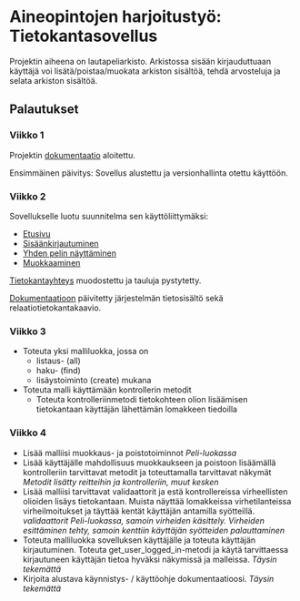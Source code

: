 # Aineopintojen harjoitustyö: Tietokantasovellus

Projektin aiheena on lautapeliarkisto. Arkistossa sisään kirjauduttuaan käyttäjä voi lisätä/poistaa/muokata arkiston sisältöä, tehdä arvosteluja ja selata arkiston sisältöä.

## Palautukset

### Viikko 1
Projektin [dokumentaatio](https://github.com/anti-l/tks/blob/master/doc/dokumentaatio.pdf) aloitettu.

Ensimmäinen päivitys: Sovellus alustettu ja versionhallinta otettu käyttöön.

### Viikko 2

Sovellukselle luotu suunnitelma sen käyttöliittymäksi:

* [Etusivu](http://luan.users.cs.helsinki.fi/tks/game/esim)
* [Sisäänkirjautuminen](http://luan.users.cs.helsinki.fi/tks/esim_login)
* [Yhden pelin näyttäminen](http://luan.users.cs.helsinki.fi/tks/esim_1)
* [Muokkaaminen](http://luan.users.cs.helsinki.fi/tks/game/esim_edit)

[Tietokantayhteys](http://luan.users.cs.helsinki.fi/tks/tietokantayhteys) muodostettu ja tauluja pystytetty.

[Dokumentaatioon](https://github.com/anti-l/tks/blob/master/doc/dokumentaatio.pdf) päivitetty järjestelmän tietosisältö sekä relaatiotietokantakaavio.

### Viikko 3

* Toteuta yksi malliluokka, jossa on
  * listaus- (all)
  * haku- (find)
  * lisäystoiminto (create) mukana
* Toteuta malli käyttämään kontrollerin metodit
  * Toteuta kontrolleriinmetodi tietokohteen olion lisäämisen tietokantaan käyttäjän lähettämän lomakkeen tiedoilla

### Viikko 4

* Lisää malliisi muokkaus- ja poistotoiminnot 
*Peli-luokassa*
* Lisää käyttäjälle mahdollisuus muokkaukseen ja poistoon lisäämällä kontrolleriin tarvittavat metodit ja toteuttamalla tarvittavat näkymät 
*Metodit lisätty reitteihin ja kontrolleriin, muut kesken*
* Lisää malliisi tarvittavat validaattorit ja estä kontrollereissa virheellisten olioiden lisäys tietokantaan. Muista näyttää lomakkeissa virhetilanteissa virheilmoitukset ja täyttää kentät käyttäjän antamilla syötteillä. 
*validaattorit Peli-luokassa, samoin virheiden käsittely. Virheiden esittäminen tehty, samoin kenttiin käyttäjän syötteiden palauttaminen*
* Toteuta malliluokka sovelluksen käyttäjälle ja toteuta käyttäjän kirjautuminen. Toteuta get_user_logged_in-metodi ja käytä tarvittaessa kirjautuneen käyttäjän tietoa hyväksi näkymissä ja malleissa. 
*Täysin tekemättä*
* Kirjoita alustava käynnistys- / käyttöohje dokumentaatioosi.
*Täysin tekemättä*


